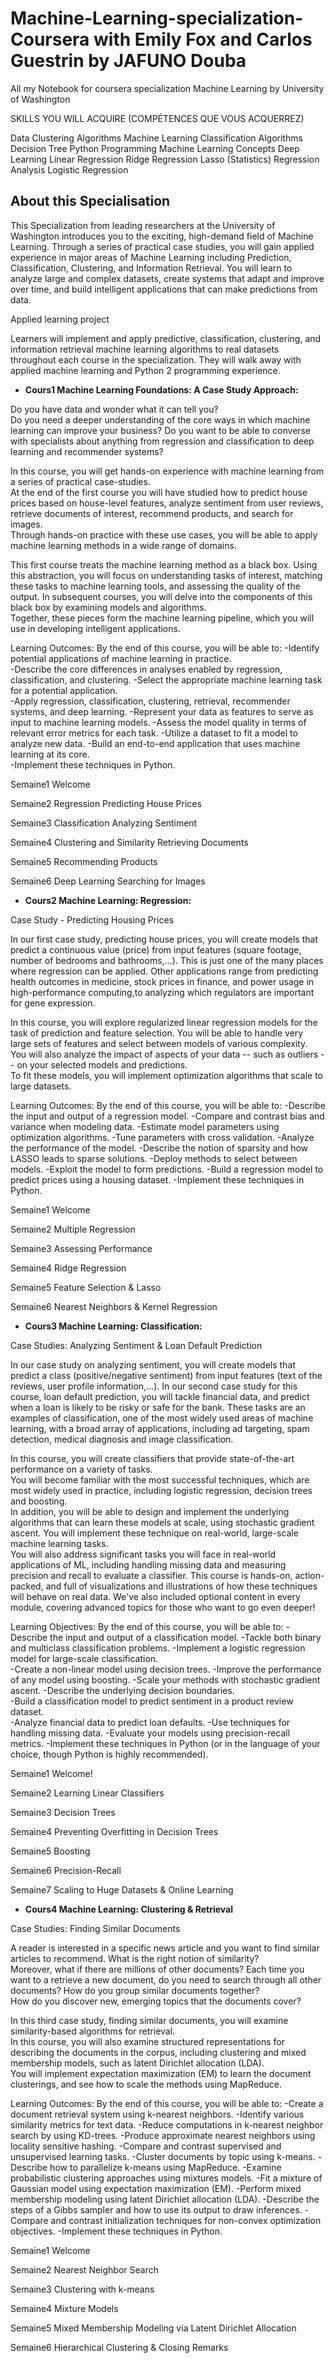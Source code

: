 # Machine-Learning-specialization-Coursera with Emily Fox and Carlos Guestrin by JAFUNO Douba 

All my Notebook for coursera specialization Machine Learning by University of Washington

SKILLS YOU WILL ACQUIRE (COMPÉTENCES QUE VOUS ACQUERREZ)

Data Clustering Algorithms
Machine Learning
Classification Algorithms
Decision Tree
Python Programming
Machine Learning Concepts
Deep Learning
Linear Regression
Ridge Regression
Lasso (Statistics)
Regression Analysis
Logistic Regression


## About this Specialisation

This Specialization from leading researchers at the University of Washington introduces you to the exciting, 
high-demand field of Machine Learning. Through a series of practical case studies, 
you will gain applied experience in major areas of Machine Learning including Prediction, Classification, Clustering, 
and Information Retrieval. You will learn to analyze large and complex datasets, create systems that adapt and improve over time, 
and build intelligent applications that can make predictions from data.


Applied learning project

Learners will implement and apply predictive, classification, clustering, and information retrieval machine learning algorithms 
to real datasets throughout each course in the specialization. 
They will walk away with applied machine learning and Python 2 programming experience.


- **Cours1 Machine Learning Foundations: A Case Study Approach:**

Do you have data and wonder what it can tell you?  
Do you need a deeper understanding of the core ways in which machine learning can improve your business? 
Do you want to be able to converse with specialists about anything from regression 
and classification to deep learning and recommender systems?

In this course, you will get hands-on experience with machine learning from a series of practical case-studies.  
At the end of the first course you will have studied how to predict house prices based on house-level features, 
analyze sentiment from user reviews, retrieve documents of interest, recommend products, and search for images.  
Through hands-on practice with these use cases, you will be able to apply machine learning methods in a wide range of domains.

This first course treats the machine learning method as a black box.  Using this abstraction, 
you will focus on understanding tasks of interest, 
matching these tasks to machine learning tools, and assessing the quality of the output. In subsequent courses, 
you will delve into the components of this black box by examining models and algorithms.  
Together, these pieces form the machine learning pipeline, which you will use in developing intelligent applications.

Learning Outcomes:  By the end of this course, you will be able to:
   -Identify potential applications of machine learning in practice.  
   -Describe the core differences in analyses enabled by regression, classification, and clustering.
   -Select the appropriate machine learning task for a potential application.  
   -Apply regression, classification, clustering, retrieval, recommender systems, and deep learning.
   -Represent your data as features to serve as input to machine learning models. 
   -Assess the model quality in terms of relevant error metrics for each task.
   -Utilize a dataset to fit a model to analyze new data.
   -Build an end-to-end application that uses machine learning at its core.  
   -Implement these techniques in Python.

Semaine1 Welcome

Semaine2 Regression Predicting House Prices

Semaine3 Classification Analyzing Sentiment

Semaine4 Clustering and Similarity Retrieving Documents

Semaine5 Recommending Products

Semaine6 Deep Learning Searching for Images

- **Cours2 Machine Learning: Regression:**

Case Study - Predicting Housing Prices

In our first case study, predicting house prices, you will create models that predict a continuous value (price) from input features 
(square footage, number of bedrooms and bathrooms,...).  This is just one of the many places where regression can be applied.
Other applications range from predicting health outcomes in medicine, stock prices in finance, 
and power usage in high-performance computing,to analyzing which regulators are important for gene expression.

In this course, you will explore regularized linear regression models for the task of prediction and feature selection. 
 You will be able to handle very large sets of features and select between models of various complexity.  
You will also analyze the impact of aspects of your data -- such as outliers -- on your selected models and predictions.  
To fit these models, you will implement optimization algorithms that scale to large datasets.

Learning Outcomes:  By the end of this course, you will be able to:
   -Describe the input and output of a regression model.
   -Compare and contrast bias and variance when modeling data.
   -Estimate model parameters using optimization algorithms.
   -Tune parameters with cross validation.
   -Analyze the performance of the model.
   -Describe the notion of sparsity and how LASSO leads to sparse solutions.
   -Deploy methods to select between models.
   -Exploit the model to form predictions. 
   -Build a regression model to predict prices using a housing dataset.
   -Implement these techniques in Python.

Semaine1 Welcome

Semaine2 Multiple Regression

Semaine3 Assessing Performance

Semaine4 Ridge Regression

Semaine5 Feature Selection & Lasso

Semaine6 Nearest Neighbors & Kernel Regression


- **Cours3 Machine Learning: Classification:**

Case Studies: Analyzing Sentiment & Loan Default Prediction

In our case study on analyzing sentiment, you will create models that predict a class (positive/negative sentiment) 
from input features (text of the reviews, user profile information,...).  In our second case study for this course, 
loan default prediction, you will tackle financial data, and predict when a loan is likely to be risky or safe for the bank. 
These tasks are an examples of classification, one of the most widely used areas of machine learning, with a broad array of applications, 
including ad targeting, spam detection, medical diagnosis and image classification. 

In this course, you will create classifiers that provide state-of-the-art performance on a variety of tasks.  
You will become familiar with  the most successful techniques, which are most widely used in practice, 
including logistic regression, decision trees and boosting.  
In addition, you will be able to design and implement the underlying algorithms that can learn these models at scale,
using stochastic gradient ascent.  You will implement these technique on real-world, large-scale machine learning tasks.  
You will also address significant tasks you will face in real-world applications of ML, including handling missing data and 
measuring precision and recall to evaluate a classifier.  This course is hands-on, action-packed, and full of visualizations 
and illustrations of how these techniques will behave on real data.  We've also included optional content in every module, 
covering advanced topics for those who want to go even deeper! 

Learning Objectives: By the end of this course, you will be able to:
   -Describe the input and output of a classification model.
   -Tackle both binary and multiclass classification problems.
   -Implement a logistic regression model for large-scale classification.  
   -Create a non-linear model using decision trees.
   -Improve the performance of any model using boosting.
   -Scale your methods with stochastic gradient ascent.
   -Describe the underlying decision boundaries.  
   -Build a classification model to predict sentiment in a product review dataset.  
   -Analyze financial data to predict loan defaults.
   -Use techniques for handling missing data.
   -Evaluate your models using precision-recall metrics.
   -Implement these techniques in Python (or in the language of your choice, though Python is highly recommended).

Semaine1 Welcome!

Semaine2 Learning Linear Classifiers

Semaine3 Decision Trees

Semaine4 Preventing Overfitting in Decision Trees

Semaine5 Boosting

Semaine6 Precision-Recall

Semaine7 Scaling to Huge Datasets & Online Learning

- **Cours4 Machine Learning: Clustering & Retrieval**

Case Studies: Finding Similar Documents

A reader is interested in a specific news article and you want to find similar articles to recommend. 
What is the right notion of similarity?  
Moreover, what if there are millions of other documents?  Each time you want to a retrieve a new document, 
do you need to search through all other documents?  How do you group similar documents together?  
How do you discover new, emerging topics that the documents cover?   

In this third case study, finding similar documents, you will examine similarity-based algorithms for retrieval.  
In this course, you will also examine structured representations for describing the documents in the corpus, 
including clustering and mixed membership models, such as latent Dirichlet allocation (LDA).  
You will implement expectation maximization (EM) to learn the document clusterings, and see how to scale the methods using MapReduce.

Learning Outcomes:  By the end of this course, you will be able to:
   -Create a document retrieval system using k-nearest neighbors.
   -Identify various similarity metrics for text data.
   -Reduce computations in k-nearest neighbor search by using KD-trees.
   -Produce approximate nearest neighbors using locality sensitive hashing.
   -Compare and contrast supervised and unsupervised learning tasks.
   -Cluster documents by topic using k-means.
   -Describe how to parallelize k-means using MapReduce.
   -Examine probabilistic clustering approaches using mixtures models.
   -Fit a mixture of Gaussian model using expectation maximization (EM).
   -Perform mixed membership modeling using latent Dirichlet allocation (LDA).
   -Describe the steps of a Gibbs sampler and how to use its output to draw inferences.
   -Compare and contrast initialization techniques for non-convex optimization objectives.
   -Implement these techniques in Python.

Semaine1 Welcome

Semaine2 Nearest Neighbor Search

Semaine3 Clustering with k-means

Semaine4 Mixture Models

Semaine5 Mixed Membership Modeling via Latent Dirichlet Allocation

Semaine6 Hierarchical Clustering & Closing Remarks
